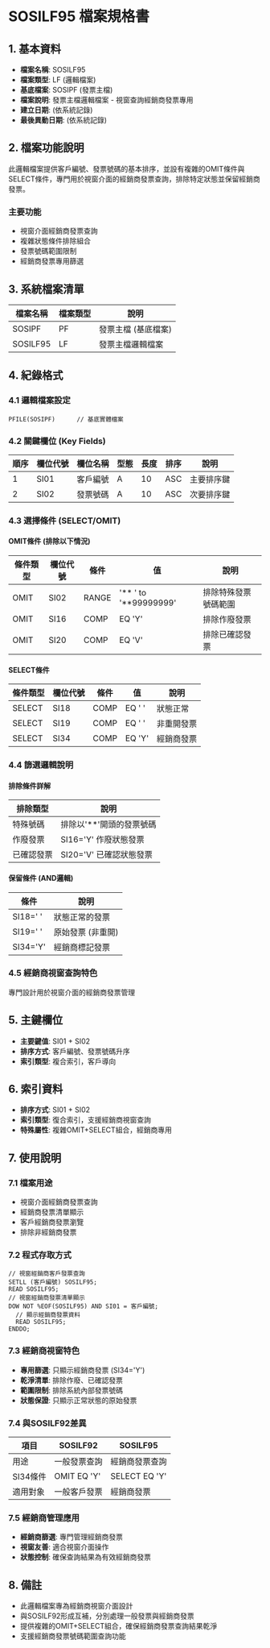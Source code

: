 # SOSILF95 檔案規格書

## 1. 基本資料
- **檔案名稱**: SOSILF95
- **檔案類型**: LF (邏輯檔案)
- **基底檔案**: SOSIPF (發票主檔)
- **檔案說明**: 發票主檔邏輯檔案 - 視窗查詢經銷商發票專用
- **建立日期**: (依系統記錄)
- **最後異動日期**: (依系統記錄)

## 2. 檔案功能說明
此邏輯檔案提供客戶編號、發票號碼的基本排序，並設有複雜的OMIT條件與SELECT條件，專門用於視窗介面的經銷商發票查詢，排除特定狀態並保留經銷商發票。

### 主要功能
- 視窗介面經銷商發票查詢
- 複雜狀態條件排除組合
- 發票號碼範圍限制
- 經銷商發票專用篩選

## 3. 系統檔案清單
| 檔案名稱 | 檔案類型 | 說明 |
|----------|----------|------|
| SOSIPF | PF | 發票主檔 (基底檔案) |
| SOSILF95 | LF | 發票主檔邏輯檔案 |

## 4. 紀錄格式

### 4.1 邏輯檔案設定
```
PFILE(SOSIPF)      // 基底實體檔案
```

### 4.2 關鍵欄位 (Key Fields)
| 順序 | 欄位代號 | 欄位名稱 | 型態 | 長度 | 排序 | 說明 |
|------|----------|----------|------|------|------|------|
| 1 | SI01 | 客戶編號 | A | 10 | ASC | 主要排序鍵 |
| 2 | SI02 | 發票號碼 | A | 10 | ASC | 次要排序鍵 |

### 4.3 選擇條件 (SELECT/OMIT)
#### OMIT條件 (排除以下情況)
| 條件類型 | 欄位代號 | 條件 | 值 | 說明 |
|----------|----------|------|----|----|
| OMIT | SI02 | RANGE | '**        ' to '**99999999' | 排除特殊發票號碼範圍 |
| OMIT | SI16 | COMP | EQ 'Y' | 排除作廢發票 |
| OMIT | SI20 | COMP | EQ 'V' | 排除已確認發票 |

#### SELECT條件
| 條件類型 | 欄位代號 | 條件 | 值 | 說明 |
|----------|----------|------|----|----|
| SELECT | SI18 | COMP | EQ ' ' | 狀態正常 |
| SELECT | SI19 | COMP | EQ ' ' | 非重開發票 |
| SELECT | SI34 | COMP | EQ 'Y' | 經銷商發票 |

### 4.4 篩選邏輯說明
#### 排除條件詳解
| 排除類型 | 說明 |
|----------|------|
| 特殊號碼 | 排除以'**'開頭的發票號碼 |
| 作廢發票 | SI16='Y' 作廢狀態發票 |
| 已確認發票 | SI20='V' 已確認狀態發票 |

#### 保留條件 (AND邏輯)
| 條件 | 說明 |
|------|------|
| SI18=' ' | 狀態正常的發票 |
| SI19=' ' | 原始發票 (非重開) |
| SI34='Y' | 經銷商標記發票 |

### 4.5 經銷商視窗查詢特色
專門設計用於視窗介面的經銷商發票管理

## 5. 主鍵欄位
- **主要鍵值**: SI01 + SI02
- **排序方式**: 客戶編號、發票號碼升序
- **索引類型**: 複合索引，客戶導向

## 6. 索引資料
- **排序方式**: SI01 + SI02
- **索引類型**: 復合索引，支援經銷商視窗查詢
- **特殊屬性**: 複雜OMIT+SELECT組合，經銷商專用

## 7. 使用說明

### 7.1 檔案用途
- 視窗介面經銷商發票查詢
- 經銷商發票清單顯示
- 客戶經銷商發票瀏覽
- 排除非經銷商發票

### 7.2 程式存取方式
```rpg
// 視窗經銷商客戶發票查詢
SETLL (客戶編號) SOSILF95;
READ SOSILF95;
// 視窗經銷商發票清單顯示
DOW NOT %EOF(SOSILF95) AND SI01 = 客戶編號;
  // 顯示經銷商發票資料
  READ SOSILF95;
ENDDO;
```

### 7.3 經銷商視窗特色
- **專用篩選**: 只顯示經銷商發票 (SI34='Y')
- **乾淨清單**: 排除作廢、已確認發票
- **範圍限制**: 排除系統內部發票號碼
- **狀態保證**: 只顯示正常狀態的原始發票

### 7.4 與SOSILF92差異
| 項目 | SOSILF92 | SOSILF95 |
|------|----------|----------|
| 用途 | 一般發票查詢 | 經銷商發票查詢 |
| SI34條件 | OMIT EQ 'Y' | SELECT EQ 'Y' |
| 適用對象 | 一般客戶發票 | 經銷商發票 |

### 7.5 經銷商管理應用
- **經銷商篩選**: 專門管理經銷商發票
- **視窗友善**: 適合視窗介面操作
- **狀態控制**: 確保查詢結果為有效經銷商發票

## 8. 備註
- 此邏輯檔案專為經銷商視窗介面設計
- 與SOSILF92形成互補，分別處理一般發票與經銷商發票
- 提供複雜的OMIT+SELECT組合，確保經銷商發票查詢結果乾淨
- 支援經銷商發票號碼範圍查詢功能 